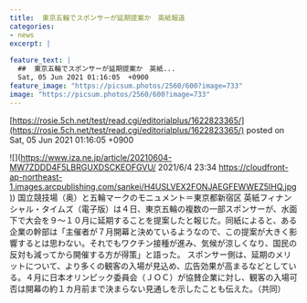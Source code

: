 ```yaml
---
title:  東京五輪でスポンサーが延期提案か　英紙報道  
categories:
- news
excerpt: |
  
feature_text: |
  ##  東京五輪でスポンサーが延期提案か　英紙...
  Sat, 05 Jun 2021 01:16:05  +0900
feature_image: "https://picsum.photos/2560/600?image=733"
image: "https://picsum.photos/2560/600?image=733"
---
```


[https://rosie.5ch.net/test/read.cgi/editorialplus/1622823365/](https://rosie.5ch.net/test/read.cgi/editorialplus/1622823365/)
posted on Sat, 05 Jun 2021 01:16:05  +0900

<!--more-->

![](https://www.iza.ne.jp/article/20210604-MW7ZDDD4F5LBRGUXDSCKEOFGVU/ 2021/6/4 23:34 [https://cloudfront-ap-northeast-1.images.arcpublishing.com/sankei/H4USLVEX2FONJAEGFEWWEZ5IHQ.jpg)](https://cloudfront-ap-northeast-1.images.arcpublishing.com/sankei/H4USLVEX2FONJAEGFEWWEZ5IHQ.jpg)) 国立競技場（奥）と五輪マークのモニュメント＝東京都新宿区 英紙フィナンシャル・タイムズ（電子版）は４日、東京五輪の複数の一部スポンサーが、水面下で大会を９〜１０月に延期することを提案したと報じた。同紙によると、ある企業の幹部は「主催者が７月開幕と決めているようなので、この提案が大きく影響するとは思わない。それでもワクチン接種が進み、気候が涼しくなり、国民の反対も減ってから開催する方が得策」と語った。 スポンサー側は、延期のメリットについて、より多くの観客の入場が見込め、広告効果が高まるなどとしている。４月に日本オリンピック委員会（ＪＯＣ）が協賛企業に対し、観客の入場可否は開幕の約１カ月前まで決まらない見通しを示したことも伝えた。（共同）
